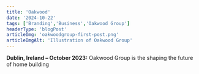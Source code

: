 ```yaml
---
title: 'Oakwood'
date: '2024-10-22'
tags: ['Branding','Business','Oakwood Group']
headerType: 'blogPost'
articleImg: 'oakwoodgroup-first-post.png'
articleImgAlt: 'Illustration of Oakwood Group'
---
```


**Dublin, Ireland – October 2023:** Oakwood Group is the shaping the future of home building